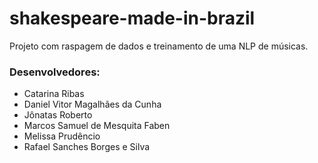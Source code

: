 ﻿# shakespeare-made-in-brazil
Projeto com raspagem de dados e treinamento de uma NLP de músicas.

### Desenvolvedores:
+ Catarina Ribas
+ Daniel Vitor Magalhães da Cunha
+ Jônatas Roberto
+ Marcos Samuel de Mesquita Faben
+ Melissa Prudêncio
+ Rafael Sanches Borges e Silva
